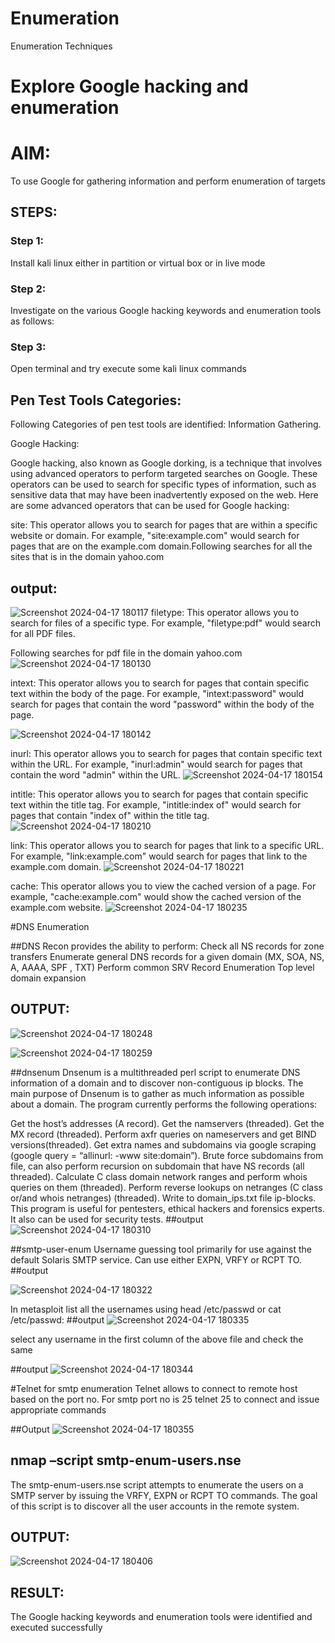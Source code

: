# Enumeration
Enumeration Techniques

# Explore Google hacking and enumeration 

# AIM:

To use Google for gathering information and perform enumeration of targets

## STEPS:

### Step 1:

Install kali linux either in partition or virtual box or in live mode

### Step 2:

Investigate on the various Google hacking keywords and enumeration tools as follows:


### Step 3:
Open terminal and try execute some kali linux commands

## Pen Test Tools Categories:  

Following Categories of pen test tools are identified:
Information Gathering.

Google Hacking:

Google hacking, also known as Google dorking, is a technique that involves using advanced operators to perform targeted searches on Google. These operators can be used to search for specific types of information, such as sensitive data that may have been inadvertently exposed on the web. Here are some advanced operators that can be used for Google hacking:

site: This operator allows you to search for pages that are within a specific website or domain. For example, "site:example.com" would search for pages that are on the example.com domain.Following searches for all the sites that is in the domain yahoo.com
## output:
![Screenshot 2024-04-17 180117](https://github.com/Gajalakshmivelmurugan/Enumeration/assets/144871940/db7ca857-6edf-4de6-bd81-b3ba5615d03b)
filetype: This operator allows you to search for files of a specific type. For example, "filetype:pdf" would search for all PDF files.

Following searches for pdf file in the domain yahoo.com
![Screenshot 2024-04-17 180130](https://github.com/Gajalakshmivelmurugan/Enumeration/assets/144871940/7a710115-52e0-4880-862a-ec9fc92ff1e9)



intext: This operator allows you to search for pages that contain specific text within the body of the page. For example, "intext:password" would search for pages that contain the word "password" within the body of the page.

![Screenshot 2024-04-17 180142](https://github.com/Gajalakshmivelmurugan/Enumeration/assets/144871940/82e5a31b-50e7-4326-98ae-c3a2e741c497)

inurl: This operator allows you to search for pages that contain specific text within the URL. For example, "inurl:admin" would search for pages that contain the word "admin" within the URL.
![Screenshot 2024-04-17 180154](https://github.com/Gajalakshmivelmurugan/Enumeration/assets/144871940/2a531bae-c6af-4686-b734-c27c517edc13)

intitle: This operator allows you to search for pages that contain specific text within the title tag. For example, "intitle:index of" would search for pages that contain "index of" within the title tag.
![Screenshot 2024-04-17 180210](https://github.com/Gajalakshmivelmurugan/Enumeration/assets/144871940/5387ea07-0a6f-449c-bc13-6ac1f1ed7c4c)


link: This operator allows you to search for pages that link to a specific URL. For example, "link:example.com" would search for pages that link to the example.com domain.
![Screenshot 2024-04-17 180221](https://github.com/Gajalakshmivelmurugan/Enumeration/assets/144871940/b2771722-659d-4a96-88fc-61d4d4677902)


cache: This operator allows you to view the cached version of a page. For example, "cache:example.com" would show the cached version of the example.com website.
![Screenshot 2024-04-17 180235](https://github.com/Gajalakshmivelmurugan/Enumeration/assets/144871940/88232187-c98f-4f98-a602-032a64c6dea1)

 
#DNS Enumeration


##DNS Recon
provides the ability to perform:
Check all NS records for zone transfers
Enumerate general DNS records for a given domain (MX, SOA, NS, A, AAAA, SPF , TXT)
Perform common SRV Record Enumeration
Top level domain expansion
## OUTPUT:



![Screenshot 2024-04-17 180248](https://github.com/Gajalakshmivelmurugan/Enumeration/assets/144871940/67889a33-9907-421c-b552-ec93345fad7e)

![Screenshot 2024-04-17 180259](https://github.com/Gajalakshmivelmurugan/Enumeration/assets/144871940/3bb6b538-d11e-440c-90e6-51d9cafc9718)



##dnsenum
Dnsenum is a multithreaded perl script to enumerate DNS information of a domain and to discover non-contiguous ip blocks. The main purpose of Dnsenum is to gather as much information as possible about a domain. The program currently performs the following operations:

Get the host’s addresses (A record).
Get the namservers (threaded).
Get the MX record (threaded).
Perform axfr queries on nameservers and get BIND versions(threaded).
Get extra names and subdomains via google scraping (google query = “allinurl: -www site:domain”).
Brute force subdomains from file, can also perform recursion on subdomain that have NS records (all threaded).
Calculate C class domain network ranges and perform whois queries on them (threaded).
Perform reverse lookups on netranges (C class or/and whois netranges) (threaded).
Write to domain_ips.txt file ip-blocks.
This program is useful for pentesters, ethical hackers and forensics experts. It also can be used for security tests.
##output
![Screenshot 2024-04-17 180310](https://github.com/Gajalakshmivelmurugan/Enumeration/assets/144871940/e9babb63-f2ed-4c04-8457-3a4d39bcecfc)


##smtp-user-enum
Username guessing tool primarily for use against the default Solaris SMTP service. Can use either EXPN, VRFY or RCPT TO.
##output

![Screenshot 2024-04-17 180322](https://github.com/Gajalakshmivelmurugan/Enumeration/assets/144871940/e2aa8ec9-e277-4b6d-9939-716192121bdc)

In metasploit list all the usernames using head /etc/passwd or cat /etc/passwd:
##output
![Screenshot 2024-04-17 180335](https://github.com/Gajalakshmivelmurugan/Enumeration/assets/144871940/de03e13b-60d0-4013-bdaa-ca160cc77c42)

select any username in the first column of the above file and check the same

##output
![Screenshot 2024-04-17 180344](https://github.com/Gajalakshmivelmurugan/Enumeration/assets/144871940/a01699be-570c-4c37-8084-d626f0aa33ed)


#Telnet for smtp enumeration
Telnet allows to connect to remote host based on the port no. For smtp port no is 25
telnet <host address> 25 to connect
and issue appropriate commands
  
 ##Output
![Screenshot 2024-04-17 180355](https://github.com/Gajalakshmivelmurugan/Enumeration/assets/144871940/36447a51-eabb-4358-8f85-eee04fffbdb1)

  

## nmap –script smtp-enum-users.nse <hostname>

The smtp-enum-users.nse script attempts to enumerate the users on a SMTP server by issuing the VRFY, EXPN or RCPT TO commands. The goal of this script is to discover all the user accounts in the remote system.


## OUTPUT:
![Screenshot 2024-04-17 180406](https://github.com/Gajalakshmivelmurugan/Enumeration/assets/144871940/ad12abfc-2315-4953-b800-219612fac1f1)


## RESULT:
The Google hacking keywords and enumeration tools were identified and executed successfully


